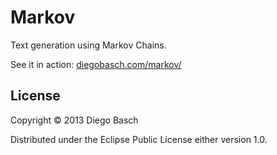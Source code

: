 # Markov

Text generation using Markov Chains.

See it in action: [diegobasch.com/markov/](http://diegobasch.com/markov)

## License

Copyright © 2013 Diego Basch

Distributed under the Eclipse Public License either version 1.0.
